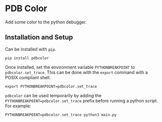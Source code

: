 # PDB Color

Add some color to the python debugger.

## Installation and Setup

Can be installed with `pip`.

```
pip install pdbcolor
```

Once installed, set the environment variable `PYTHONBREAKPOINT` to
`pdbcolor.set_trace`. This can be done with the `export` command with a POSIX
compliant shell.

```
export PYTHONBREAKPOINT=pdbcolor.set_trace
```

`pdbcolor` can be used temporarily by adding the
`PYTHONBREAKPOINT=pdbcolor.set_trace` prefix before running a python script.
For example:

```
PYTHONBREAKPOINT=pdbcolor.set_trace python3 main.py
```
